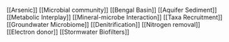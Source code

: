 [[Arsenic]]
[[Microbial community]]
[[Bengal Basin]]
[[Aquifer Sediment]]
[[Metabolic Interplay]]
[[Mineral-microbe Interaction]]
[[Taxa Recruitment]]
[[Groundwater Microbiome]]
[[Denitrification]]
[[Nitrogen removal]]
[[Electron donor]]
[[Stormwater Biofilters]]
